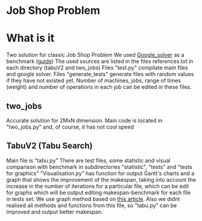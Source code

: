 # Job Shop Problem
# What is it
Two solution for classic Job Shop Problem
We used [Google_solver](https://github.com/google/or-tools)  as a benchmark ([guide](https://developers.google.com/optimization/scheduling/job_shop))
The used sources are listed in the files references.txt in each directory (tabuV2 and two_jobs)
Files "test.py" compilate main files and google solver.
Files "generate_tests" generate files with random values if they have not existed yet. Number of machines, jobs, range of times (weight) and number of operations in each job can be edited in these files.
## two_jobs
Accurate solution for 2MxN dimension.
Main code is located in "two_jobs.py" and, of course, it has not cool speed

## TabuV2 (Tabu Search)
Main file is "tabu.py"
There are test files, some statistic and visual comparison with benchmark in subdirectories "statistic", "tests" and "tests for graphics"
"Visualisation.py" has function for output Gantt's charts and a graph that shows the improvement of the makespan, taking into account the increase in the number of iterations for a particular file, which can be edit for graphs which will be output editing makespan-benchmark for each file in tests set.
We use graph method based on [this article](https://www.researchgate.net/publication/226183797_Applying_Tabu_Search_to_the_Job-Shop_Scheduling_Problem). Also we didnt realised all methods and functions from this file, so "tabu.py" can be improved and output better makespan.
